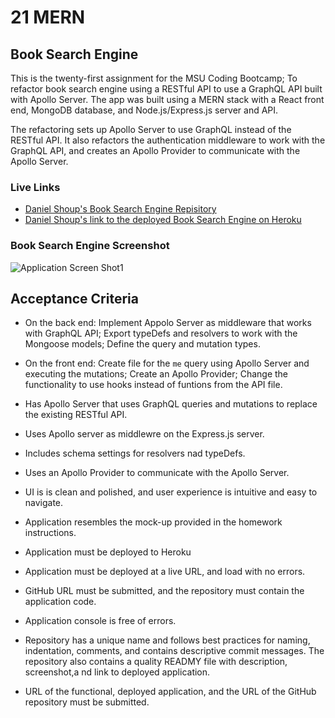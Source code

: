 # 21 MERN

## Book Search Engine

This is the twenty-first assignment for the MSU Coding Bootcamp; To refactor book search engine using a RESTful API to use a GraphQL API built with Apollo Server.  The app was built using a MERN stack with a React front end, MongoDB database, and Node.js/Express.js server and API.  

The refactoring sets up Apollo Server to use GraphQL instead of the RESTful API. It also refactors the authentication middleware to work with the GraphQL API, and creates an Apollo Provider to communicate with the Apollo Server. 

### Live Links
- [Daniel Shoup's Book Search Engine Repisitory](https://github.com/danshoup/BookSearchEngine)
- [Daniel Shoup's link to the deployed Book Search Engine on Heroku](https://book-search-engine-msu-2021.herokuapp.com/)


### Book Search Engine Screenshot

![Application Screen Shot1](./public/images/BookSearchEngine-screenshot.png)

## Acceptance Criteria

- On the back end: Implement Appolo Server as middleware that works with GraphQL API; Export typeDefs and resolvers to work with the Mongoose models; Define the query and mutation types.

- On the front end: Create file for the `me` query using Apollo Server and executing the mutations; Create an Apollo Provider; Change the functionality to use hooks instead of funtions from the API file. 

- Has Apollo Server that uses GraphQL queries and mutations to replace the existing RESTful API.

- Uses Apollo server as middlewre on the Express.js server.

- Includes schema settings for resolvers nad typeDefs.

- Uses an Apollo Provider to communicate with the Apollo Server.

- UI is is clean and polished, and user experience is intuitive and easy to navigate.

- Application resembles the mock-up provided in the homework instructions.

- Application must be deployed to Heroku

- Application must be deployed at a live URL, and load with no errors.

- GitHub URL must be submitted, and the repository must contain the application code.

- Application console is free of errors.

- Repository has a unique name and follows best practices for naming, indentation, comments, and contains descriptive commit messages.  The repository also contains a quality READMY file with description, screenshot,a nd link to deployed application.

- URL of the functional, deployed application, and the URL of the GitHub repository must be submitted.



